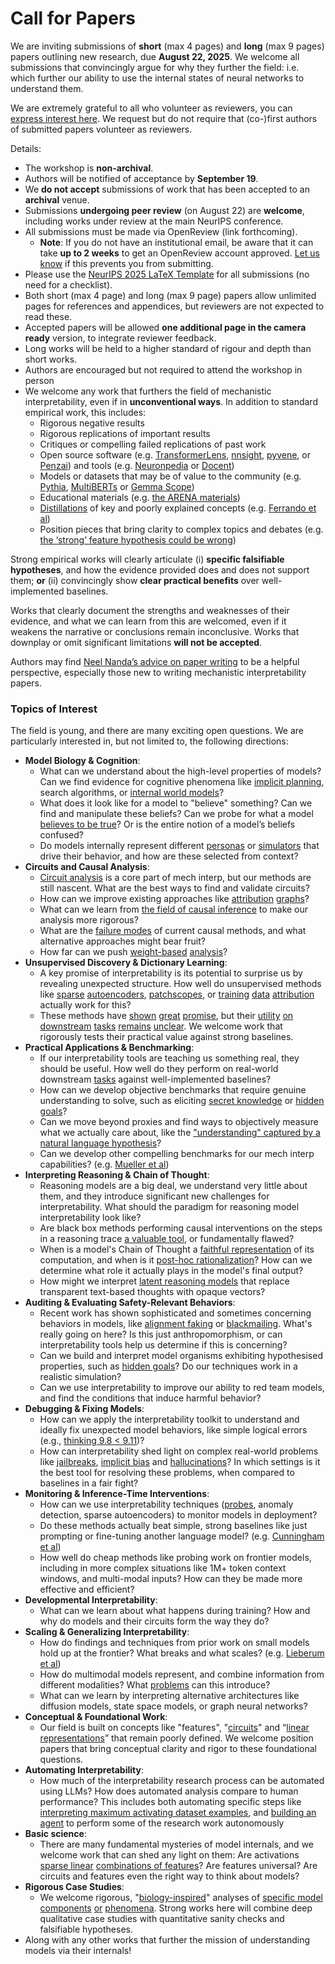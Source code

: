 # Call for Papers
We are inviting submissions of **short** (max 4 pages) and **long** (max 9 pages) papers outlining new research, due **August 22, 2025**. We welcome all submissions that convincingly argue for why they further the field: i.e. which further our ability to use the internal states of neural networks to understand them. 

We are extremely grateful to all who volunteer as reviewers, you can [express interest here](https://www.google.com/url?q=https://docs.google.com/forms/d/e/1FAIpQLSdiw1SJllzoTz_nqzDTzTOGb9DV3W_truQyh-WvYj_QGIi7Mg/viewform?usp%3Ddialog&sa=D&source=editors&ust=1753251210531470&usg=AOvVaw09L9mK2B_h8HulHiiDa6mT). We request but do not require that (co-)first authors of submitted papers volunteer as reviewers. 

Details: 
* The workshop is **non-archival**.
* Authors will be notified of acceptance by **September 19**.
* We **do not accept** submissions of work that has been accepted to an **archival** venue.
* Submissions **undergoing peer review** (on August 22) are **welcome**, including works under review at the main NeurIPS conference.
* All submissions must be made via OpenReview (link forthcoming).
  * **Note**: If you do not have an institutional email, be aware that it can take **up to 2 weeks** to get an OpenReview account approved. [Let us know](mailto:neurips2025@mechinterpworkshop.com) if this prevents you from submitting.
* Please use the [NeurIPS 2025 LaTeX Template](https://www.google.com/url?q=https://media.neurips.cc/Conferences/NeurIPS2025/Styles.zip&sa=D&source=editors&ust=1753251210533886&usg=AOvVaw1y0fUw5PLCPHhcbyt6vmB9) for all submissions (no need for a checklist).
* Both short (max 4 page) and long (max 9 page) papers allow unlimited pages for references and appendices, but reviewers are not expected to read these.
* Accepted papers will be allowed **one additional page in the camera ready** version, to integrate reviewer feedback.
* Long works will be held to a higher standard of rigour and depth than short works.
* Authors are encouraged but not required to attend the workshop in person
* We welcome any work that furthers the field of mechanistic interpretability, even if in **unconventional ways**. In addition to standard empirical work, this includes:
  * Rigorous negative results
  * Rigorous replications of important results
  * Critiques or compelling failed replications of past work
  * Open source software (e.g. [TransformerLens](https://www.google.com/url?q=https://github.com/neelnanda-io/TransformerLens&sa=D&source=editors&ust=1753251210536126&usg=AOvVaw15Bo8dfX1GoxmD17l0yWkz), [nnsight](https://www.google.com/url?q=https://github.com/ndif-team/nnsight&sa=D&source=editors&ust=1753251210536294&usg=AOvVaw2fl9t_PhBKVqeNFF8STx4m), [pyvene](https://www.google.com/url?q=https://github.com/stanfordnlp/pyvene/tree/main/pyvene/models/mlp&sa=D&source=editors&ust=1753251210536467&usg=AOvVaw0ED595PqdjxW8i2Jd3A71g), or [Penzai](https://www.google.com/url?q=https://github.com/google-deepmind/penzai&sa=D&source=editors&ust=1753251210536619&usg=AOvVaw2hNJoAdS6Vid8X_wPQQwaJ)) and tools (e.g. [Neuronpedia](https://www.google.com/url?q=http://neuronpedia.org&sa=D&source=editors&ust=1753251210536758&usg=AOvVaw21J0GYl0CfHrPTGKJehfm8) or [Docent](https://www.google.com/url?q=https://transluce.org/introducing-docent&sa=D&source=editors&ust=1753251210536903&usg=AOvVaw1DFy11oFkU537EsGVZtFEP))
  * Models or datasets that may be of value to the community (e.g. [Pythia](https://www.google.com/url?q=https://arxiv.org/abs/2304.01373&sa=D&source=editors&ust=1753251210537168&usg=AOvVaw1NYKSXvXrlkQCCHYGGO_06), [MultiBERTs](https://www.google.com/url?q=https://arxiv.org/abs/2106.16163&sa=D&source=editors&ust=1753251210537269&usg=AOvVaw01t82xkAUk_4ln22J0ZIlh) or [Gemma Scope](https://www.google.com/url?q=https://arxiv.org/abs/2408.05147&sa=D&source=editors&ust=1753251210537377&usg=AOvVaw32k_DcKNCKMWTGRmtvZ1iq))
  * Educational materials (e.g. [the ARENA materials](https://www.google.com/url?q=https://arena3-chapter1-transformer-interp.streamlit.app/&sa=D&source=editors&ust=1753251210537632&usg=AOvVaw1V0zx13IDKiWwdVfXt39qW))
  * [Distillations](https://www.google.com/url?q=https://distill.pub/2017/research-debt/&sa=D&source=editors&ust=1753251210537819&usg=AOvVaw3l6Db-PjN1FpgpYUK3Kogq) of key and poorly explained concepts (e.g. [Ferrando et al](https://www.google.com/url?q=https://arxiv.org/abs/2405.00208&sa=D&source=editors&ust=1753251210538028&usg=AOvVaw36J3UnboOk14yoq_2SJ2fR))
  * Position pieces that bring clarity to complex topics and debates (e.g. [the ‘strong’ feature hypothesis could be wrong](https://www.google.com/url?q=https://www.alignmentforum.org/posts/tojtPCCRpKLSHBdpn/the-strong-feature-hypothesis-could-be-wrong&sa=D&source=editors&ust=1753251210538503&usg=AOvVaw3OfQJw6rEJEYpztDcQa-K7))

Strong empirical works will clearly articulate (i) **specific falsifiable hypotheses**, and how the evidence provided does and does not support them; **or** (ii) convincingly show **clear practical benefits** over well-implemented baselines. 

Works that clearly document the strengths and weaknesses of their evidence, and what we can learn from this are welcomed, even if it weakens the narrative or conclusions remain inconclusive. Works that downplay or omit significant limitations **will not be accepted**. 

Authors may find [Neel Nanda’s advice on paper writing](https://www.google.com/url?q=https://www.alignmentforum.org/posts/eJGptPbbFPZGLpjsp/highly-opinionated-advice-on-how-to-write-ml-papers&sa=D&source=editors&ust=1753251210540265&usg=AOvVaw1LJfhaezamGle9cbqz6OkJ) to be a helpful perspective, especially those new to writing mechanistic interpretability papers. 
### Topics of Interest
The field is young, and there are many exciting open questions. We are particularly interested in, but not limited to, the following directions: 
* **Model Biology & Cognition**:
  * What can we understand about the high-level properties of models? Can we find evidence for cognitive phenomena like [implicit planning](https://www.google.com/url?q=https://transformer-circuits.pub/2025/attribution-graphs/biology.html%23dives-poems&sa=D&source=editors&ust=1753251210541559&usg=AOvVaw1nNya_QmftOddC9-Sr2jbc), search algorithms, or [internal world models](https://www.google.com/url?q=https://arxiv.org/abs/2210.13382&sa=D&source=editors&ust=1753251210541791&usg=AOvVaw0BhgygtqAje170Kss-ODsh)?
  * What does it look like for a model to "believe" something? Can we find and manipulate these beliefs? Can we probe for what a model [believes to be true](https://www.google.com/url?q=https://arxiv.org/abs/2310.06824&sa=D&source=editors&ust=1753251210542240&usg=AOvVaw0z1mNubaZOIYyQ1S7pSbUS)? Or is the entire notion of a model’s beliefs confused?
  * Do models internally represent different [personas](https://www.google.com/url?q=https://arxiv.org/abs/2406.12094&sa=D&source=editors&ust=1753251210542593&usg=AOvVaw3M5hKAPchI8eulc-R7Uk0y) or [simulators](https://www.google.com/url?q=https://www.nature.com/articles/s41586-023-06647-8&sa=D&source=editors&ust=1753251210542745&usg=AOvVaw1s6-0flQqlrYTi1XRGx6Xb) that drive their behavior, and how are these selected from context?
* **Circuits and Causal Analysis**:
  * [Circuit analysis](https://www.google.com/url?q=https://distill.pub/2020/circuits/zoom-in/&sa=D&source=editors&ust=1753251210543199&usg=AOvVaw3qVJR-tmCh4PRJ-gVmONM3) is a core part of mech interp, but our methods are still nascent. What are the best ways to find and validate circuits?
  * How can we improve existing approaches like [attribution](https://www.google.com/url?q=https://arxiv.org/abs/2406.11944&sa=D&source=editors&ust=1753251210543652&usg=AOvVaw2PGn4shoH4Ca2VXxO4F7Ig) [graphs](https://www.google.com/url?q=https://transformer-circuits.pub/2025/attribution-graphs/methods.html&sa=D&source=editors&ust=1753251210543814&usg=AOvVaw0F1K1cS6lv0e2f7rO9w0MQ)?
  * What can we learn from [the field of causal inference](https://www.google.com/url?q=https://arxiv.org/abs/2407.04690&sa=D&source=editors&ust=1753251210544050&usg=AOvVaw1mhahqYgHD0aadGg4VCmZt) to make our analysis more rigorous?
  * What are the [failure modes](https://www.google.com/url?q=https://arxiv.org/abs/2307.15771&sa=D&source=editors&ust=1753251210544354&usg=AOvVaw2amEVjzCLNxzBij0TUcgeW) of current causal methods, and what alternative approaches might bear fruit?
  * How far can we push [weight-based](https://www.google.com/url?q=https://arxiv.org/abs/2301.05217&sa=D&source=editors&ust=1753251210544711&usg=AOvVaw3FcyQTO4okPke8AgoFyCRV) [analysis](https://www.google.com/url?q=https://arxiv.org/abs/2410.08417&sa=D&source=editors&ust=1753251210544863&usg=AOvVaw2BJHhBVI9i-jIyp6lGZItc)?
* **Unsupervised Discovery & Dictionary Learning**:
  * A key promise of interpretability is its potential to surprise us by revealing unexpected structure. How well do unsupervised methods like [sparse](https://www.google.com/url?q=https://arxiv.org/abs/2103.15949&sa=D&source=editors&ust=1753251210545826&usg=AOvVaw1dAuFyjVVq_mOBNMnQELyy) [autoencoders](https://www.google.com/url?q=https://transformer-circuits.pub/2023/monosemantic-features&sa=D&source=editors&ust=1753251210546023&usg=AOvVaw1Zr2ZzCKwfpEhhT434Y5uf), [patch](https://www.google.com/url?q=https://arxiv.org/abs/2401.06102&sa=D&source=editors&ust=1753251210546155&usg=AOvVaw2-3WNEPKb9O8_q-jLXckdW)[scopes](https://www.google.com/url?q=https://arxiv.org/abs/2403.10949v2&sa=D&source=editors&ust=1753251210546241&usg=AOvVaw17T-7KGW7L7KzVYlXX76Bt), or [training](https://www.google.com/url?q=https://proceedings.mlr.press/v70/koh17a?ref%3Dhttps://githubhelp.com&sa=D&source=editors&ust=1753251210546382&usg=AOvVaw343lZSvS17sF0FHA2qbJUi) [data](https://www.google.com/url?q=https://arxiv.org/abs/2308.03296&sa=D&source=editors&ust=1753251210546545&usg=AOvVaw1faqKsD6sMOVEtvY8r9_vt) [attribution](https://www.google.com/url?q=https://arxiv.org/abs/2205.11482&sa=D&source=editors&ust=1753251210546687&usg=AOvVaw0M2m6GJwPZwTHxW0hJLPVd) actually work for this?
  * These methods have [shown](https://www.google.com/url?q=https://transformer-circuits.pub/2024/scaling-monosemanticity/index.html&sa=D&source=editors&ust=1753251210546987&usg=AOvVaw0Z8SN5fkDh7puVMLLW8rYz) [great](https://www.google.com/url?q=https://transformer-circuits.pub/2025/attribution-graphs/biology.html&sa=D&source=editors&ust=1753251210547184&usg=AOvVaw0kM1-ypZ0hs5uVDyTy0bo8) [promise](https://www.google.com/url?q=https://arxiv.org/abs/2503.10965&sa=D&source=editors&ust=1753251210547344&usg=AOvVaw2zuZZYSrVq_vYb9CiOwoMN), but their [utility](https://www.google.com/url?q=https://arxiv.org/abs/2502.16681&sa=D&source=editors&ust=1753251210547528&usg=AOvVaw1_vbauW76FbCYTQojE3rkY) [on](https://www.google.com/url?q=https://www.tilderesearch.com/blog/sieve&sa=D&source=editors&ust=1753251210547695&usg=AOvVaw2zT1LWiV8etEZGefBO0no8) [downstream](https://www.google.com/url?q=https://arxiv.org/abs/2501.17148&sa=D&source=editors&ust=1753251210547862&usg=AOvVaw1Tolts6-ROh-wJrOGYmRdr) [tasks](https://www.google.com/url?q=https://transformer-circuits.pub/2024/features-as-classifiers/index.html&sa=D&source=editors&ust=1753251210548039&usg=AOvVaw2ru6ArY5z05WbyRWZiaVYz) [remains](https://www.google.com/url?q=https://arxiv.org/abs/2502.04382&sa=D&source=editors&ust=1753251210548166&usg=AOvVaw2saOT6LUwI5nrpp1Xdj0gd) [unclear](https://www.google.com/url?q=https://www.alignmentforum.org/posts/4uXCAJNuPKtKBsi28/negative-results-for-saes-on-downstream-tasks&sa=D&source=editors&ust=1753251210548335&usg=AOvVaw2aPBByTZn4k-3TJAdwwy5D). We welcome work that rigorously tests their practical value against strong baselines.
* **Practical Applications & Benchmarking**:
  * If our interpretability tools are teaching us something real, they should be useful. How well do they perform on real-world downstream [tasks](https://www.google.com/url?q=https://www.lesswrong.com/posts/wGRnzCFcowRCrpX4Y/downstream-applications-as-validation-of-interpretability&sa=D&source=editors&ust=1753251210549132&usg=AOvVaw0hO03aHRiRzgBUiRGTkZ_U) against well-implemented baselines?
  * How can we develop objective benchmarks that require genuine understanding to solve, such as eliciting [secret knowledge](https://www.google.com/url?q=https://arxiv.org/abs/2505.14352&sa=D&source=editors&ust=1753251210549797&usg=AOvVaw3bXF_u-Tin2k-qVcbASYyu) or [hidden goals](https://www.google.com/url?q=https://arxiv.org/abs/2503.10965&sa=D&source=editors&ust=1753251210550014&usg=AOvVaw217LcBjnkcdCDIw1v0bLkq)?
  * Can we move beyond proxies and find ways to objectively measure what we actually care about, like the ["understanding" captured by a natural language hypothesis](https://www.google.com/url?q=https://arxiv.org/abs/2502.04382&sa=D&source=editors&ust=1753251210550582&usg=AOvVaw2nkidq_tdFijzVOMrC66DA)?
  * Can we develop other compelling benchmarks for our mech interp capabilities? (e.g. [Mueller et al](https://www.google.com/url?q=https://arxiv.org/abs/2504.13151&sa=D&source=editors&ust=1753251210550926&usg=AOvVaw2KiNOo1UIt1cSk6TV6i9rn))
* **Interpreting Reasoning & Chain of Thought**:
  * Reasoning models are a big deal, we understand very little about them, and they introduce significant new challenges for interpretability. What should the paradigm for reasoning model interpretability look like?
  * Are black box methods performing causal interventions on the steps in a reasoning trace [a valuable tool](https://www.google.com/url?q=https://arxiv.org/abs/2506.19143&sa=D&source=editors&ust=1753251210551864&usg=AOvVaw3-T_BxMNwlw7NlxaWFXN3b), or fundamentally flawed?
  * When is a model's Chain of Thought a [faithful representation](https://www.google.com/url?q=https://arxiv.org/abs/2305.04388&sa=D&source=editors&ust=1753251210552158&usg=AOvVaw1lasz3sl_pDDInK0Ymu9xN) of its computation, and when is it [post-hoc rationalization](https://www.google.com/url?q=https://arxiv.org/abs/2503.08679&sa=D&source=editors&ust=1753251210552348&usg=AOvVaw2mvIaY7rYY2-s1SAfpYs-g)? How can we determine what role it actually plays in the model's final output?
  * How might we interpret [latent reasoning models](https://www.google.com/url?q=https://arxiv.org/abs/2412.06769&sa=D&source=editors&ust=1753251210552729&usg=AOvVaw3JCOtzukqiXShVtStL_tkG) that replace transparent text-based thoughts with opaque vectors?
* **Auditing & Evaluating Safety-Relevant Behaviors**:
  * Recent work has shown sophisticated and sometimes concerning behaviors in models, like [alignment faking](https://www.google.com/url?q=https://arxiv.org/abs/2412.14093&sa=D&source=editors&ust=1753251210553364&usg=AOvVaw1rpG-zWA8Cvv9XKNLCzusj) or [blackmailing](https://www.google.com/url?q=https://www.anthropic.com/research/agentic-misalignment&sa=D&source=editors&ust=1753251210553511&usg=AOvVaw0yM22yzWavQtzdeq276N1M). What's really going on here? Is this just anthropomorphism, or can interpretability tools help us determine if this is concerning?
  * Can we build and interpret model organisms exhibiting hypothesised properties, such as [hidden goals](https://www.google.com/url?q=https://arxiv.org/abs/2503.10965&sa=D&source=editors&ust=1753251210554517&usg=AOvVaw3MknfISAmEv9lqGzfItFj3)? Do our techniques work in a realistic simulation?
  * Can we use interpretability to improve our ability to red team models, and find the conditions that induce harmful behavior?
* **Debugging & Fixing Models**:
  * How can we apply the interpretability toolkit to understand and ideally fix unexpected model behaviors, like simple logical errors (e.g., [thinking 9.8 < 9.11](https://www.google.com/url?q=https://transluce.org/observability-interface&sa=D&source=editors&ust=1753251210555859&usg=AOvVaw3KIr7h3df0q4Ug_krCOrKR))?
  * How can interpretability shed light on complex real-world problems like [jailbreaks](https://www.google.com/url?q=https://transformer-circuits.pub/2025/attribution-graphs/biology.html%23dives-jailbreak&sa=D&source=editors&ust=1753251210556251&usg=AOvVaw0yhDbe-P2Fvv5yy2Iv9wZ1), [implicit bias](https://www.google.com/url?q=https://arxiv.org/abs/2506.10922&sa=D&source=editors&ust=1753251210556451&usg=AOvVaw3jMH4BRJKnwexMKv6ZszsT) and [hallucinations](https://www.google.com/url?q=https://arxiv.org/abs/2411.14257&sa=D&source=editors&ust=1753251210556617&usg=AOvVaw2d3R57qDpjWDXC5q0tTgov)? In which settings is it the best tool for resolving these problems, when compared to baselines in a fair fight?
* **Monitoring & Inference-Time Interventions**:
  * How can we use interpretability techniques ([probes](https://www.google.com/url?q=https://arxiv.org/abs/2102.12452&sa=D&source=editors&ust=1753251210557323&usg=AOvVaw0EoRs9E5R5kW79wSUge67W), anomaly detection, sparse autoencoders) to monitor models in deployment?
  * Do these methods actually beat simple, strong baselines like just prompting or fine-tuning another language model? (e.g. [Cunningham et al](https://www.google.com/url?q=https://alignment.anthropic.com/2025/cheap-monitors/&sa=D&source=editors&ust=1753251210557960&usg=AOvVaw3EQgns3JbjRjI6v5PGVg44))
  * How well do cheap methods like probing work on frontier models, including in more complex situations like 1M+ token context windows, and multi-modal inputs? How can they be made more effective and efficient?
* **Developmental Interpretability**:
  * What can we learn about what happens during training? How and why do models and their circuits form the way they do?
* **Scaling & Generalizing Interpretability**:
  * How do findings and techniques from prior work on small models hold up at the frontier? What breaks and what scales? (e.g. [Lieberum et al](https://www.google.com/url?q=https://arxiv.org/abs/2307.09458&sa=D&source=editors&ust=1753251210559305&usg=AOvVaw0JX00HYKwgAILfbW-rv6wH))
  * How do multimodal models represent, and combine information from different modalities? What [problems](https://www.google.com/url?q=https://openreview.net/pdf?id%3DVUhRdZp8ke&sa=D&source=editors&ust=1753251210559724&usg=AOvVaw0J-TSqwmCtaaqllbmsyjPA) can this introduce?
  * What can we learn by interpreting alternative architectures like diffusion models, state space models, or graph neural networks?
* **Conceptual & Foundational Work**:
  * Our field is built on concepts like "features", "[circuits](https://www.google.com/url?q=https://distill.pub/2020/circuits/zoom-in/&sa=D&source=editors&ust=1753251210560494&usg=AOvVaw3y9nGhl5EFY7l-k1b0uS-_)" and “[linear representations](https://www.google.com/url?q=https://transformer-circuits.pub/2024/july-update/index.html%23linear-representations&sa=D&source=editors&ust=1753251210560692&usg=AOvVaw2Ap2ODUfbg7798r8h9KgNT)” that remain poorly defined. We welcome position papers that bring conceptual clarity and rigor to these foundational questions.
* **Automating Interpretability**:
  * How much of the interpretability research process can be automated using LLMs? How does automated analysis compare to human performance? This includes both automating specific steps like [interpreting maximum activating dataset examples](https://www.google.com/url?q=https://openaipublic.blob.core.windows.net/neuron-explainer/paper/index.html&sa=D&source=editors&ust=1753251210561846&usg=AOvVaw3xHLNACne6DmlDAcGW6o0K), and [building an agent](https://www.google.com/url?q=https://arxiv.org/abs/2404.14394&sa=D&source=editors&ust=1753251210562004&usg=AOvVaw14NP2zKTlpAVcTN7nknUf3) to perform some of the research work autonomously
* **Basic science**:
  * There are many fundamental mysteries of model internals, and we welcome work that can shed any light on them: Are activations [sparse linear](https://www.google.com/url?q=https://arxiv.org/abs/1601.03764&sa=D&source=editors&ust=1753251210562704&usg=AOvVaw3taATKGTov4CImP8TVT27o) [combinations of features](https://www.google.com/url?q=https://transformer-circuits.pub/2022/toy_model/index.html&sa=D&source=editors&ust=1753251210562878&usg=AOvVaw0S_s7bnZJoSZ622_KiZSCq)? Are features universal? Are circuits and features even the right way to think about models?
* **Rigorous Case Studies**:
  * We welcome rigorous, "[biology-inspired](https://www.google.com/url?q=https://distill.pub/2020/circuits/curve-circuits/&sa=D&source=editors&ust=1753251210563487&usg=AOvVaw2MMRfvT1GzQFCw_fm-dO5T)" analyses of [specific model](https://www.google.com/url?q=https://arxiv.org/abs/2310.04625&sa=D&source=editors&ust=1753251210563639&usg=AOvVaw2oWSVBxlFF6B05XFXfRdXm) [components](https://www.google.com/url?q=https://transformer-circuits.pub/2024/scaling-monosemanticity/index.html&sa=D&source=editors&ust=1753251210563787&usg=AOvVaw05qZ3gzOYG6tW9ZXh_iUyJ) [or](https://www.google.com/url?q=https://arxiv.org/abs/2305.01610&sa=D&source=editors&ust=1753251210563900&usg=AOvVaw0yJJyEto_ojj7Hlio3DAOI) [phenomena](https://www.google.com/url?q=https://arxiv.org/abs/2306.09346&sa=D&source=editors&ust=1753251210564038&usg=AOvVaw2sMtnPHR1oPAkZhEeiHVMo). Strong works here will combine deep qualitative case studies with quantitative sanity checks and falsifiable hypotheses.
* Along with any other works that further the mission of understanding models via their internals!